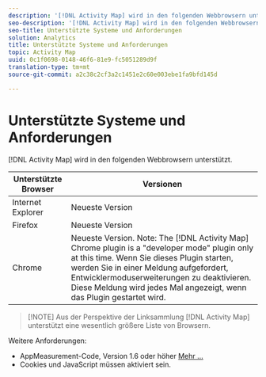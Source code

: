 ```yaml
---
description: '[!DNL Activity Map] wird in den folgenden Webbrowsern unterstützt.'
seo-description: '[!DNL Activity Map] wird in den folgenden Webbrowsern unterstützt.'
seo-title: Unterstützte Systeme und Anforderungen
solution: Analytics
title: Unterstützte Systeme und Anforderungen
topic: Activity Map
uuid: 0c1f0698-0148-46f6-81e9-fc5051289d9f
translation-type: tm+mt
source-git-commit: a2c38c2cf3a2c1451e2c60e003ebe1fa9bfd145d

---
```



# Unterstützte Systeme und Anforderungen

[!DNL Activity Map] wird in den folgenden Webbrowsern unterstützt.

| Unterstützte Browser | Versionen |
|--- |--- |
| Internet Explorer | Neueste Version |
| Firefox | Neueste Version |
| Chrome | Neueste Version. Note:  The [!DNL Activity Map] Chrome plugin is a "developer mode" plugin only at this time. Wenn Sie dieses Plugin starten, werden Sie in einer Meldung aufgefordert, Entwicklermoduserweiterungen zu deaktivieren. Diese Meldung wird jedes Mal angezeigt, wenn das Plugin gestartet wird. |

> [!NOTE] Aus der Perspektive der Linksammlung [!DNL Activity Map] unterstützt eine wesentlich größere Liste von Browsern.

Weitere Anforderungen:

* AppMeasurement-Code, Version 1.6 oder höher [Mehr …](/help/analyze/activity-map/activitymap-getting-started/activitymap-getting-started-admins/activitymap-enable.md)
* Cookies und JavaScript müssen aktiviert sein.


